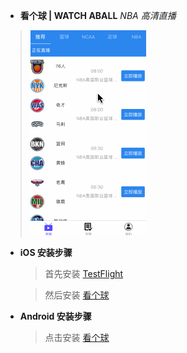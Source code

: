 - **看个球 | WATCH ABALL** *NBA 高清直播*
> ![app介绍](https://github.com/nicola-gif/Watch-A-Ball/blob/master/kanqiu.me.gif)

-  **iOS 安装步骤**
    > 首先安装 [TestFlight](https://apps.apple.com/cn/app/testflight/id899247664)
    
    > 然后安装 [看个球](https://testflight.apple.com/join/xs8sFULV)
    

-  **Android 安装步骤**

    > 点击安装 [看个球](http://kanqiu.me/kanqiu.apk)